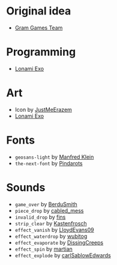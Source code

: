 Original idea
=============
- [Gram Games Team](http://gram.gs/)

Programming
===========
- [Lonami Exo](https://lonamiwebs.github.io/)

Art
===
- Icon by [JustMeErazem](https://github.com/JustMeErazem)
- [Lonami Exo](https://lonamiwebs.github.io/)

Fonts
=====
- `geosans-light` by [Manfred Klein](http://www.dafont.com/geo-sans-light.font)
- `the-next-font` by [Pindarots](http://www.dafont.com/the_next_font.font)

Sounds
======
- `game_over` by [BerduSmith](http://freesound.org/people/BerduSmith/sounds/335395/)
- `piece_drop` by [cabled_mess](http://freesound.org/people/cabled_mess/sounds/350906/)
- `invalid_drop` by [fins](http://freesound.org/people/fins/sounds/146726/)
- `strip_clear` by [Kastenfrosch](http://freesound.org/people/Kastenfrosch/sounds/162461/)
- `effect_vanish` by [LloydEvans09](http://freesound.org/people/LloydEvans09/sounds/321806/)
- `effect_waterdrop` by [wubitog](http://freesound.org/people/wubitog/sounds/188381/)
- `effect_evaporate` by [DissingCreeps](http://freesound.org/people/DissingCreeps/sounds/359153/)
- `effect_spin` by [martian](http://freesound.org/people/martian/sounds/182243/)
- `effect_explode` by [carlSablowEdwards](http://freesound.org/people/carlSablowEdwards/sounds/76801/)

